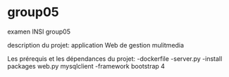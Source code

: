 # group05
examen INSI group05

description du projet: application Web de gestion mulitmedia

Les prérequis et les dépendances du projet:
	-dockerfile
	-server.py 
	-install packages web.py mysqlclient
	-framework bootstrap 4				    
